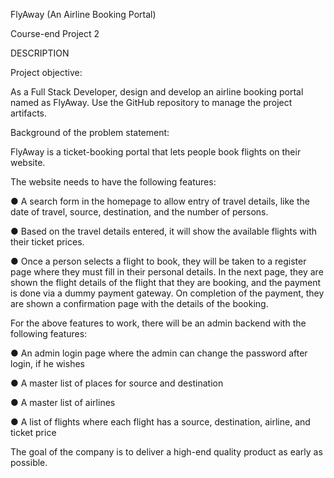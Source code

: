 FlyAway (An Airline Booking Portal)

Course-end Project 2

DESCRIPTION

Project objective: 

As a Full Stack Developer, design and develop an airline booking portal named as FlyAway. Use the GitHub repository to manage the project artifacts. 

 

Background of the problem statement:


FlyAway is a ticket-booking portal that lets people book flights on their website.

 

The website needs to have the following features:

● A search form in the homepage to allow entry of travel details, like the date of travel, source, destination, and the number of persons.

● Based on the travel details entered, it will show the available flights with their ticket prices.

● Once a person selects a flight to book, they will be taken to a register page where they must fill in their personal details. In the next page, they are shown the flight details of the flight that they are booking, and the payment is done via a dummy payment gateway. On completion of the payment, they are shown a confirmation page with the details of the booking.   
 


For the above features to work, there will be an admin backend with the following features:

● An admin login page where the admin can change the password after login, if he wishes

● A master list of places for source and destination

● A master list of airlines

● A list of flights where each flight has a source, destination, airline, and ticket price
     
The goal of the company is to deliver a high-end quality product as early as possible. 

